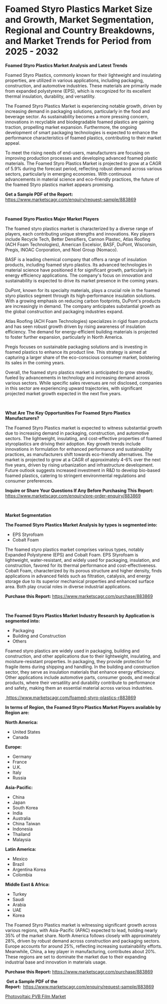 <p><h1>Foamed Styro Plastics Market Size and Growth, Market Segmentation, Regional and Country Breakdowns, and Market Trends for Period from 2025 -  2032</h1></p><p><strong>Foamed Styro Plastics Market Analysis and Latest Trends</strong></p>
<p><p>Foamed Styro Plastics, commonly known for their lightweight and insulating properties, are utilized in various applications, including packaging, construction, and automotive industries. These materials are primarily made from expanded polystyrene (EPS), which is recognized for its excellent thermal insulation, durability, and versatility. </p><p>The Foamed Styro Plastics Market is experiencing notable growth, driven by increasing demand in packaging solutions, particularly in the food and beverage sector. As sustainability becomes a more pressing concern, innovations in recyclable and biodegradable foamed plastics are gaining traction, propelling market expansion. Furthermore, the ongoing development of smart packaging technologies is expected to enhance the performance characteristics of foamed plastics, contributing to their market appeal.</p><p>To meet the rising needs of end-users, manufacturers are focusing on improving production processes and developing advanced foamed plastic materials. The Foamed Styro Plastics Market is projected to grow at a CAGR of 5.9% during the forecast period, reflecting robust demand across various sectors, particularly in emerging economies. With continuous advancements in material science and eco-friendly practices, the future of the foamed Styro plastics market appears promising.</p></p>
<p><strong>Get a Sample PDF of the Report:&nbsp;</strong> <a href="https://www.marketscagr.com/enquiry/request-sample/883869?utm_campaign=2110&utm_medium=2&utm_source=Github&utm_content=ia&utm_term=02042025&utm_id=foamed-styro-plastics">https://www.marketscagr.com/enquiry/request-sample/883869</a></p>
<p>&nbsp;</p>
<p><strong>Foamed Styro Plastics Major Market Players</strong></p>
<p><p>The foamed styro plastics market is characterized by a diverse range of players, each contributing unique strengths and innovations. Key players include Recycle Tech, Better Densifiers, Cannon Plastec, Atlas Roofing (ACH Foam Technologies), American Excelsior, BASF, DuPont, Wisconsin, Pregis, INOAC Corporation, and Noel Group (Nomaco).</p><p>BASF is a leading chemical company that offers a range of insulation products, including foamed styro plastics. Its advanced technologies in material science have positioned it for significant growth, particularly in energy efficiency applications. The company's focus on innovation and sustainability is expected to drive its market presence in the coming years.</p><p>DuPont, known for its specialty materials, plays a crucial role in the foamed styro plastics segment through its high-performance insulation solutions. With a growing emphasis on reducing carbon footprints, DuPont's products are increasingly in demand. The company anticipates substantial growth as the global construction and packaging industries expand.</p><p>Atlas Roofing (ACH Foam Technologies) specializes in rigid foam products and has seen robust growth driven by rising awareness of insulation efficiency. The demand for energy-efficient building materials is projected to foster further expansion, particularly in North America.</p><p>Pregis focuses on sustainable packaging solutions and is investing in foamed plastics to enhance its product line. This strategy is aimed at capturing a larger share of the eco-conscious consumer market, bolstering its sales in the coming years.</p><p>Overall, the foamed styro plastics market is anticipated to grow steadily, fueled by advancements in technology and increasing demand across various sectors. While specific sales revenues are not disclosed, companies in this sector are experiencing upward trajectories, with significant projected market growth expected in the next five years.</p></p>
<p>&nbsp;</p>
<p><strong>What Are The Key Opportunities For Foamed Styro Plastics Manufacturers?</strong></p>
<p><p>The Foamed Styro Plastics market is expected to witness substantial growth due to increasing demand in packaging, construction, and automotive sectors. The lightweight, insulating, and cost-effective properties of foamed styroplastics are driving their adoption. Key growth trends include innovations in formulation for enhanced performance and sustainability practices, as manufacturers shift towards eco-friendly alternatives. The market is projected to grow at a CAGR of approximately 4-6% over the next five years, driven by rising urbanization and infrastructure development. Future outlook suggests increased investment in R&D to develop bio-based foamed plastics, catering to stringent environmental regulations and consumer preferences.</p></p>
<p><strong>Inquire or Share Your Questions If Any Before Purchasing This Report:</strong> <a href="https://www.marketscagr.com/enquiry/pre-order-enquiry/883869?utm_campaign=2110&utm_medium=2&utm_source=Github&utm_content=ia&utm_term=02042025&utm_id=foamed-styro-plastics">https://www.marketscagr.com/enquiry/pre-order-enquiry/883869</a></p>
<p>&nbsp;</p>
<p><strong>Market Segmentation</strong></p>
<p><strong>The Foamed Styro Plastics Market Analysis by types is segmented into:</strong></p>
<p><ul><li>EPS Styrofoam</li><li>Cobalt Foam</li></ul></p>
<p><p>The foamed styro plastics market comprises various types, notably Expanded Polystyrene (EPS) and Cobalt Foam. EPS Styrofoam is lightweight, water-resistant, and widely used for packaging, insulation, and construction, favored for its thermal performance and cost-effectiveness. Cobalt Foam, characterized by its porous structure and higher density, finds applications in advanced fields such as filtration, catalysis, and energy storage due to its superior mechanical properties and enhanced surface area. Both play crucial roles in diverse industrial applications.</p></p>
<p><strong>Purchase this Report:&nbsp;</strong><a href="https://www.marketscagr.com/purchase/883869?utm_campaign=2110&utm_medium=2&utm_source=Github&utm_content=ia&utm_term=02042025&utm_id=foamed-styro-plastics">https://www.marketscagr.com/purchase/883869</a></p>
<p>&nbsp;</p>
<p><strong>The Foamed Styro Plastics Market Industry Research by Application is segmented into:</strong></p>
<p><ul><li>Packaging</li><li>Building and Construction</li><li>Others</li></ul></p>
<p><p>Foamed styro plastics are widely used in packaging, building and construction, and other applications due to their lightweight, insulating, and moisture-resistant properties. In packaging, they provide protection for fragile items during shipping and handling. In the building and construction sector, they serve as insulation materials that enhance energy efficiency. Other applications include automotive parts, consumer goods, and medical products, where their versatility and durability contribute to performance and safety, making them an essential material across various industries.</p></p>
<p><a href="https://www.marketscagr.com/foamed-styro-plastics-r883869?utm_campaign=2110&utm_medium=2&utm_source=Github&utm_content=ia&utm_term=02042025&utm_id=foamed-styro-plastics">&nbsp;https://www.marketscagr.com/foamed-styro-plastics-r883869</a></p>
<p><strong>In terms of Region, the Foamed Styro Plastics Market Players available by Region are:</strong></p>
<p>
    <p> <strong> North America: </strong>
        <ul>
            <li>United States</li>
            <li>Canada</li>
        </ul>
        </p> 
    <p> <strong> Europe: </strong>
        <ul>
            <li>Germany</li>
            <li>France</li>
            <li>U.K.</li>
            <li>Italy</li>
            <li>Russia</li>
        </ul>
        </p> 
    <p> <strong> Asia-Pacific: </strong>
        <ul>
            <li>China</li>
            <li>Japan</li>
            <li>South Korea</li>
            <li>India</li>
            <li>Australia</li>
            <li>China Taiwan</li>
            <li>Indonesia</li>
            <li>Thailand</li>
            <li>Malaysia</li>
        </ul>
        </p> 
    <p> <strong> Latin America: </strong>
        <ul>
            <li>Mexico</li>
            <li>Brazil</li>
            <li>Argentina Korea</li>
            <li>Colombia</li>
        </ul>
        </p> 
    <p> <strong> Middle East & Africa: </strong>
        <ul>
            <li>Turkey</li>
            <li>Saudi</li>
            <li>Arabia</li>
            <li>UAE</li>
            <li>Korea</li>
        </ul>
    </p>
    </p>
<p><p>The Foamed Styro Plastics market is witnessing significant growth across various regions, with Asia-Pacific (APAC) expected to lead, holding nearly 35% of the market share. North America follows closely with approximately 28%, driven by robust demand across construction and packaging sectors. Europe accounts for around 25%, reflecting increasing sustainability efforts. Meanwhile, China, a key player in manufacturing, contributes about 20%. These regions are set to dominate the market due to their expanding industrial base and innovation in materials usage.</p></p>
<p><strong>Purchase this Report: </strong><a href="https://www.marketscagr.com/purchase/883869?utm_campaign=2110&utm_medium=2&utm_source=Github&utm_content=ia&utm_term=02042025&utm_id=foamed-styro-plastics">https://www.marketscagr.com/purchase/883869</a></p>
<p>&nbsp;<strong>Get a Sample PDF of the Report:&nbsp;&nbsp;</strong><a href="https://www.marketscagr.com/enquiry/request-sample/883869?utm_campaign=2110&utm_medium=2&utm_source=Github&utm_content=ia&utm_term=02042025&utm_id=foamed-styro-plastics">https://www.marketscagr.com/enquiry/request-sample/883869</a></p>
<p><strong></strong></p>
<p><p><a href="https://github.com/JakirUddin651/Market-Research-Report-List-2/blob/main/photovoltaic-pvb-film-market.md?utm_campaign=2110&utm_medium=2&utm_source=Github&utm_content=ia&utm_term=02042025&utm_id=foamed-styro-plastics">Photovoltaic PVB Film Market</a></p></p>